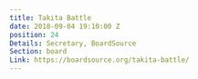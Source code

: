 ```yaml
---
title: Takita Battle
date: 2018-09-04 19:10:00 Z
position: 24
Details: Secretary, BoardSource
Section: board
Link: https://boardsource.org/takita-battle/
---
```


